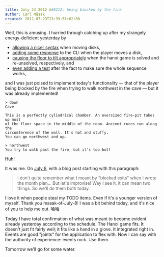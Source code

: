 ```yaml
---
title: July 23 2012 &#8212; being blocked by the fire
author: Carl Mäsak
created: 2012-07-23T23:39:51+02:00
---
```

Well, this is amusing. I hurried through catching up after my strangely
energy-deficient yesterday by

* [allowing a nicer
  syntax](https://github.com/masak/crypt/commit/2656ea529f4bc81473c67be1d16ccfadf98893b9)
  when moving disks,
* [adding some
  response](https://github.com/masak/crypt/commit/3d9700e1657a0a8e89c991e38fc816189920759f)
  to the CLI when the player moves a disk,
* [causing the floor to tilt
  appropriately](https://github.com/masak/crypt/commit/69d6d841ae49c81160b91e45d12da9075740cf36)
  when the hanoi game is solved and re-unsolved, respectively, and
* [even adding a
  test](https://github.com/masak/crypt/commit/1df2f524eead44c646574ebaf356add7d98fb9c3)
  after the fact to make sure the whole sequence works,

and I was just poised to implement today's functionality &mdash; that of the
player being blocked by the fire when trying to walk northwest in the cave
&mdash; but it was already implemented!

    > down
    Cave

    This is a perfectly cylindrical chamber. An oversized fire-pit takes up most
    of the floor space in the middle of the room. Ancient runes run along the
    circumference of the wall. It's hot and stuffy.
    You can go northwest and up.

    > northwest
    You try to walk past the fire, but it's too hot!

Huh!

It was me. On [July
8](http://strangelyconsistent.org/blog/july-8-blocked-exits), with a blog post
starting with this paragraph:

> I don't quite remember what I meant by "blocked exits" when I wrote the month
> plan... But let's improvise! Way I see it, it can mean two things. So we'll
> do them both today.

I love it when people steal my TODO items. Even if it's a younger version of
myself. Thank you masak-of-July-8! I was a bit behind today, and it's nice of
you to help me out. 哈哈

Today I have total confirmation of what was meant to become evident already
yesterday according to the schedule. The Hanoi game fits. It doesn't just fit
fairly well; it fits like a hand in a glove. It integrated right in. Events are
good "joints" for the application to flex with. Now I can say with the
authority of experience: events rock. Use them.

Tomorrow we'll go for some water.
